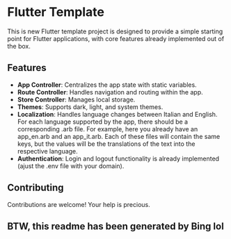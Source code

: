 # Flutter Template

This is new Flutter template project is designed to provide a simple starting point for Flutter applications, with core features already implemented out of the box.

## Features

- **App Controller**: Centralizes the app state with static variables.
- **Route Controller**: Handles navigation and routing within the app.
- **Store Controller**: Manages local storage.
- **Themes**: Supports dark, light, and system themes.
- **Localization**: Handles language changes between Italian and English. For each language supported by the app, there should be a corresponding .arb file. For example, here you already have an app_en.arb and an app_it.arb. Each of these files will contain the same keys, but the values will be the translations of the text into the respective language. 
- **Authentication**: Login and logout functionality is already implemented (ajust the .env file with your domain).


## Contributing

Contributions are welcome! Your help is precious.


## BTW, this readme has been generated by Bing lol